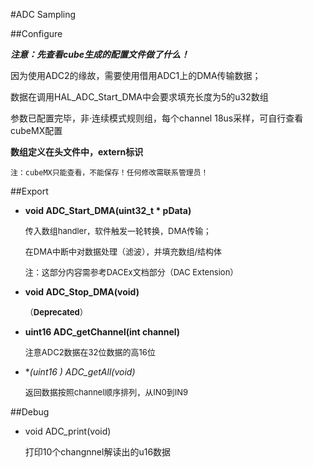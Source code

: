 #ADC Sampling

##Configure

<cite>**注意：先查看cube生成的配置文件做了什么！**
	
因为使用ADC2的缘故，需要使用借用ADC1上的DMA传输数据；
	
数据在调用HAL_ADC_Start_DMA中会要求填充长度为5的u32数组
	
参数已配置完毕，非·连续模式规则组，每个channel 18us采样，可自行查看cubeMX配置

**数组定义在头文件中，extern标识**

	注：cubeMX只能查看，不能保存！任何修改需联系管理员！
</cite>

##Export

+ **void ADC\_Start\_DMA(uint32\_t * pData)**

	<font size=2>传入数组handler，软件触发一轮转换，DMA传输；
	
	在DMA中断中对数据处理（滤波），并填充数组/结构体
	
	注：这部分内容需参考DACEx文档部分（DAC Extension）</font>

+ **void ADC\_Stop\_DMA(void)**

	<font size=2>（**Deprecated**）</font>

+ **uint16 ADC\_getChannel(int channel)**

	<font size=2>注意ADC2数据在32位数据的高16位</font>

+ **(uint16 *) ADC\_getAll(void)**
	
	<font size=2>返回数据按照channel顺序排列，从IN0到IN9</font>

##Debug

+ void ADC_print(void)
	
	打印10个changnnel解读出的u16数据